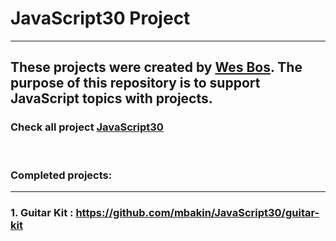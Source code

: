 # JavaScript30 Project
<hr>

## These projects were created by [Wes Bos](https://wesbos.com/). The purpose of this repository is to support JavaScript topics with projects.

### Check all project [JavaScript30](https://javascript30.com/)
<br>

### Completed projects:
<hr>

### 1. Guitar Kit : https://github.com/mbakin/JavaScript30/guitar-kit